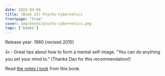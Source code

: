 ```yaml
---
date: 2023-04-04
title: (Book 23) Psycho-Cybernetics
frontpage: "true"
cover: img/books/psycho-cybernetics.png
tags: ['books']
---
```


Release year: 1960 (revised 2015)

👍 - Great tips about how to form a mental self-image. "You can do anything you set your mind to." (Thanks Dan for this recommendation!)

Read [the notes I took](/books/psycho-cybernetics.pdf) from this book.
